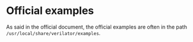 # Official examples

As said in the official document, the official examples are often in the path `/usr/local/share/verilator/examples`.
